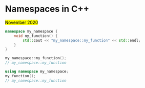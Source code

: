 # Namespaces in C++

<mark>November 2020</mark>

```cpp
namespace my_namespace {
    void my_function() {
        std::cout << "my_namespace::my_function" << std::endl;
    }
}
```

```cpp
my_namespace::my_function();
// my_namespace::my_function

using namespace my_namespace;
my_function();
// my_namespace::my_function
```